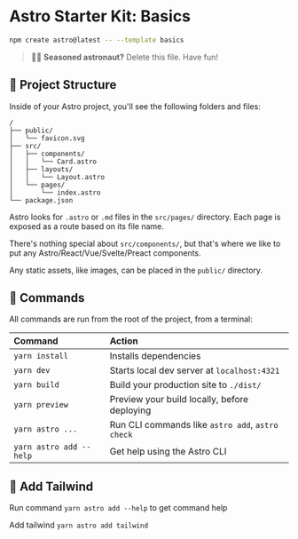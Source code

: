 # Astro Starter Kit: Basics

```sh
npm create astro@latest -- --template basics
```

> 🧑‍🚀 **Seasoned astronaut?** Delete this file. Have fun!

## 🚀 Project Structure

Inside of your Astro project, you'll see the following folders and files:

```text
/
├── public/
│   └── favicon.svg
├── src/
│   ├── components/
│   │   └── Card.astro
│   ├── layouts/
│   │   └── Layout.astro
│   └── pages/
│       └── index.astro
└── package.json
```

Astro looks for `.astro` or `.md` files in the `src/pages/` directory. Each page is exposed as a route based on its file name.

There's nothing special about `src/components/`, but that's where we like to put any Astro/React/Vue/Svelte/Preact components.

Any static assets, like images, can be placed in the `public/` directory.

## 🧞 Commands

All commands are run from the root of the project, from a terminal:

| Command                 | Action                                           |
| :---------------------- | :----------------------------------------------- |
| `yarn install`          | Installs dependencies                            |
| `yarn dev`              | Starts local dev server at `localhost:4321`      |
| `yarn build`            | Build your production site to `./dist/`          |
| `yarn preview`          | Preview your build locally, before deploying     |
| `yarn astro ...`        | Run CLI commands like `astro add`, `astro check` |
| `yarn astro add --help` | Get help using the Astro CLI                     |

## 👀 Add Tailwind

Run command `yarn astro add --help` to get command help

Add tailwind `yarn astro add tailwind`
